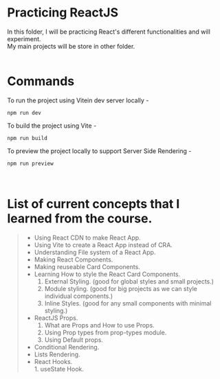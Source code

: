 # Practicing ReactJS  

In this folder, I will be practicing React's different functionalities and will experiment.  
My main projects will be store in other folder.  
<br>
# Commands  
To run the project using Vitein dev server locally -  
``` 
npm run dev
```
To build the project using Vite -
``` 
npm run build 
```

To preview the project locally to support Server Side Rendering -
```
npm run preview
```  
<br>

# List of current concepts that I learned from the course.
> - Using React CDN to make React App.
> - Using Vite to create a React App instead of CRA.
> - Understanding File system of a React App.
> - Making React Components.
> - Making reuseable Card Components.
> - Learning How to style the React Card Components.
>   1. External Styling. (good for global styles and small projects.)
>   1. Module styling. (good for big projects as we can style individual components.)
>   1. Inline Styles. (good for any small components with minimal styling.)
> - ReactJS Props.
>   1. What are Props and How to use Props.
>   1. Using Prop types from prop-types module.
>   1. Using Default props.
> - Conditional Rendering.
> - Lists Rendering.
> - React Hooks.  
>       1. useState Hook.
